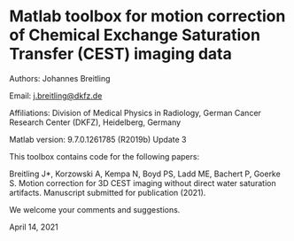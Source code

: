 # Matlab toolbox for motion correction of Chemical Exchange Saturation Transfer (CEST) imaging data

Authors: Johannes Breitling

Email: j.breitling@dkfz.de

Affiliations: Division of Medical Physics in Radiology, German Cancer Research Center (DKFZ), Heidelberg, Germany

Matlab version: 9.7.0.1261785 (R2019b) Update 3

This toolbox contains code for the following papers:

Breitling J*, Korzowski A, Kempa N, Boyd PS, Ladd ME, Bachert P, Goerke S. Motion correction for 3D CEST imaging without direct water saturation artifacts. Manuscript submitted for publication (2021).

We welcome your comments and suggestions.

April 14, 2021
